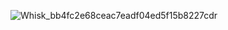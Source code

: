 ![Whisk_bb4fc2e68ceac7eadf04ed5f15b8227cdr](https://github.com/user-attachments/assets/c94331d0-8070-49ce-8c5a-69d8f481e954)

